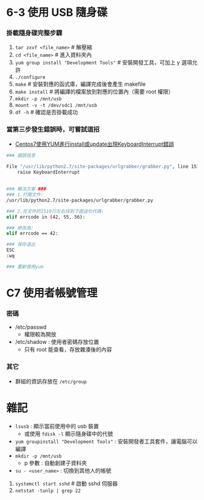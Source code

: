 # 6-3 使用 USB 隨身碟
### 掛載隨身碟完整步驟
1. `tar zxvf <file_name>` # 解壓縮
2. `cd <file_name>` # 進入資料夾內
3. `yum group install "Development Tools"` # 安裝開發工具，可加上 y 選項允許
4. `./configure`
5. `make` # 安裝對應的函式庫，編譯完成後會產生 makefile
6. `make install` # 將編譯的檔案放到對應的位置內（需要 root 權限）
7. `mkdir -p /mnt/usb`
8. `mount -v -t /dev/sdc1 /mnt/usb`
9. `df -h` # 確認是否掛載成功

### 當第三步發生錯誤時，可嘗試這招
* [Centos7使用YUM進行install或update出現KeyboardInterrupt錯誤](http://www.tulinkeji.com/i/889992121.html)

```bash
### 錯誤信息

File "/usr/lib/python2.7/site-packages/urlgrabber/grabber.py", line 1517, in _do_perform
    raise KeyboardInterrupt
    
    
### 解決方案 ###
### 1.打開文件:
/usr/lib/python2.7/site-packages/urlgrabber/grabber.py

### 2.在文件的1510行左右找到下面這句代碼:
elif errcode in (42, 55, 56):

### 修改為:
elif errcode == 42:

### 保存退出
ESC
:wq

### 重新使用yum
```

# C7 使用者帳號管理
### 密碼
* /etc/passwd
    * 權限較為開放
* /etc/shadow : 使用者密碼存放位置
    * 只有 root 能查看，存放雜湊後的內容

### 其它
* 群組的資訊存放在 `/etc/group`

# 雜記
* `lsusb` : 顯示當前使用中的 usb 裝置
    * 或使用 `fdisk -l` 顯示隨身碟中的代號
* `yum groupinstall "Development Tools"` : 安裝開發者工具套件，讓電腦可以編譯
* `mkdir -p /mnt/usb`
    * p 參數 : 自動創建子資料夾
* `su - <user_name>` : 切換到其他人的帳號

1. `systemctl start sshd` # 啟動 sshd 伺服器
2. `netstat -tunlp | grep 22`